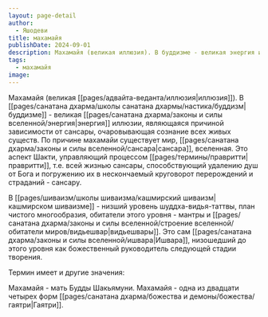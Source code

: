 ```yaml
---
layout: page-detail
author:
  - Яшодеви
title: махамайя
publishDate: 2024-09-01
description: Махамайя (великая иллюзия). В буддизме - великая энергия иллюзии, являющаяся причиной зависимости от сансары, очаровывающая сознание всех живых существ.
tags:
  - махамайя
image:
---
```

Махамайя (великая [[pages/адвайта-веданта/иллюзия|иллюзия]]). В [[pages/санатана дхарма/школы санатана дхармы/настика/буддизм|буддизме]] - великая [[pages/санатана дхарма/законы и силы вселенной/энергия|энергия]] иллюзии, являющаяся причиной зависимости от сансары, очаровывающая сознание всех живых существ. По причине махамайи существует мир, [[pages/санатана дхарма/законы и силы вселенной/сансара|сансара]], вселенная. Это аспект Шакти, управляющий процессом [[pages/термины/правритти|правритти]], т.е. всей жизнью сансары, способствующий удалению душ от Бога и погружению их в нескончаемый круговорот перерождений и страданий - сансару.

В [[pages/шиваизм/школы шиваизма/кашмирский шиваизм|кашмирском шиваизме]] - низший уровень шуддха-видья-таттвы, план чистого многообразия, обитатели этого уровня - мантры и [[pages/санатана дхарма/законы и силы вселенной/строение вселенной/обитатели миров/видьешвар|видьешвары]]. Это сам [[pages/санатана дхарма/законы и силы вселенной/ишвара|Ишвара]], низошедший до этого уровня как божественный руководитель следующей стадии творения.

Термин имеет и другие значения:

Махамайя - мать Будды Шакьямуни.
Махамайя - одна из двадцати четырех форм [[pages/санатана дхарма/божества и демоны/божества/гаятри|Гаятри]].

